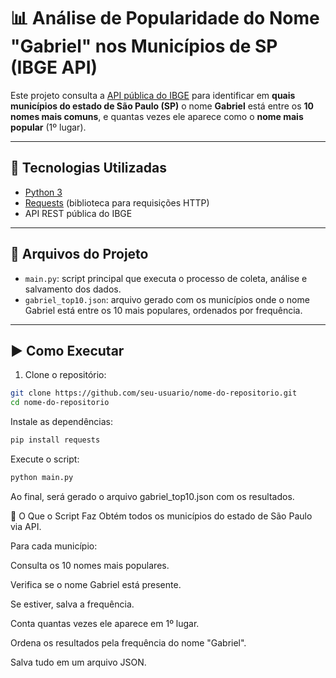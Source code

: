 # 📊 Análise de Popularidade do Nome "Gabriel" nos Municípios de SP (IBGE API)

Este projeto consulta a [API pública do IBGE](https://servicodados.ibge.gov.br/api/docs/) para identificar em **quais municípios do estado de São Paulo (SP)** o nome **Gabriel** está entre os **10 nomes mais comuns**, e quantas vezes ele aparece como o **nome mais popular** (1º lugar).

---

## 🔧 Tecnologias Utilizadas

- [Python 3](https://www.python.org/)
- [Requests](https://pypi.org/project/requests/) (biblioteca para requisições HTTP)
- API REST pública do IBGE

---

## 📁 Arquivos do Projeto

- `main.py`: script principal que executa o processo de coleta, análise e salvamento dos dados.
- `gabriel_top10.json`: arquivo gerado com os municípios onde o nome Gabriel está entre os 10 mais populares, ordenados por frequência.

---

## ▶️ Como Executar

1. Clone o repositório:

```bash
git clone https://github.com/seu-usuario/nome-do-repositorio.git
cd nome-do-repositorio
```
Instale as dependências:

```bash
pip install requests
```

Execute o script:
```bash
python main.py
```
Ao final, será gerado o arquivo gabriel_top10.json com os resultados.

🧠 O Que o Script Faz
Obtém todos os municípios do estado de São Paulo via API.

Para cada município:

Consulta os 10 nomes mais populares.

Verifica se o nome Gabriel está presente.

Se estiver, salva a frequência.

Conta quantas vezes ele aparece em 1º lugar.

Ordena os resultados pela frequência do nome "Gabriel".

Salva tudo em um arquivo JSON.

